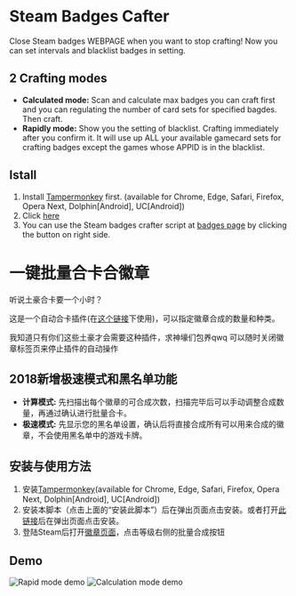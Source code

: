 # Steam Badges Cafter

Close Steam badges WEBPAGE when you want to stop crafting!
Now you can set intervals and blacklist badges in setting.

2 Crafting modes
---
* **Calculated mode:** Scan and calculate max badges you can craft first and you can regulating the number of card sets for specified bagdes. Then craft.
* **Rapidly mode:** Show you the setting of blacklist. Crafting immediately after you confirm it. It will use up ALL your available gamecard sets for crafting badges except the games whose APPID is in the blacklist.

Istall
---
1. Install [Tampermonkey](http://tampermonkey.net/) first. (available for Chrome, Edge, Safari, Firefox, Opera Next, Dolphin[Android], UC[Android])
2. Click [here](https://greasyfork.org/scripts/36393-steam-auto-mass-craft-cards-badges-in-bulk/code/Steam%20Auto%20Mass%20Craft%20Cards%20Badges%20in%20Bulk.user.js)
3. You can use the Steam badges crafter script at [badges page](https://steamcommunity.com/my/badges) by clicking the button on right side.

# 一键批量合卡合徽章

听说土豪合卡要一个小时？

这是一个自动合卡插件(在[这个链接](https://steamcommunity.com/my/badges)下使用)，可以指定徽章合成的数量和种类。

我知道只有你们这些土豪才会需要这种插件，求神壕们包养qwq
可以随时关闭徽章标签页来停止插件的自动操作

2018新增极速模式和黑名单功能
---
* **计算模式:** 先扫描出每个徽章的可合成次数，扫描完毕后可以手动调整合成数量，再通过确认进行批量合卡。
* **极速模式:** 先显示您的黑名单设置，确认后将直接合成所有可以用来合成的徽章，不会使用黑名单中的游戏卡牌。

安装与使用方法
---
1. 安装[Tampermonkey](http://tampermonkey.net/)(available for Chrome, Edge, Safari, Firefox, Opera Next, Dolphin[Android], UC[Android])
2. 安装本脚本（点击上面的“安装此脚本”）后在弹出页面点击安装。或者打开[此链接](https://greasyfork.org/scripts/36393-steam-auto-mass-craft-cards-badges-in-bulk/code/Steam%20Auto%20Mass%20Craft%20Cards%20Badges%20in%20Bulk.user.js)后在弹出页面点击安装。
3. 登陆Steam后打开[徽章页面](https://steamcommunity.com/my/badges)，点击等级右侧的批量合成按钮

Demo
---
![Rapid mode demo](https://raw.githubusercontent.com/qiaohs/Steam-Badges-Cafter/master/res/steam_crafter_4.gif)
![Calculation mode demo](https://raw.githubusercontent.com/qiaohs/Steam-Badges-Cafter/master/res/steam_crafter_5.gif)
